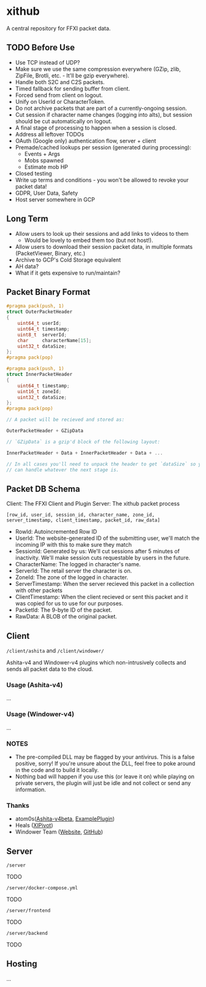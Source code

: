 # xithub

A central repository for FFXI packet data.

## TODO Before Use

- Use TCP instead of UDP?
- Make sure we use the same compression everywhere (GZip, zlib, ZipFile, Brotli, etc. - It'll be gzip everywhere).
- Handle both S2C and C2S packets.
- Timed fallback for sending buffer from client.
- Forced send from client on logout.
- Unify on UserId or CharacterToken.
- Do not archive packets that are part of a currently-ongoing session.
- Cut session if character name changes (logging into alts), but session should be cut automatically on logout.
- A final stage of processing to happen when a session is closed.
- Address all leftover TODOs
- OAuth (Google only) authentication flow, server + client
- Premade/cached lookups per session (generated during processing):
  - Events + Args
  - Mobs spawned
  - Estimate mob HP
- Closed testing
- Write up terms and conditions - you won't be allowed to revoke your packet data!
- GDPR, User Data, Safety
- Host server somewhere in GCP

## Long Term

- Allow users to look up their sessions and add links to videos to them
  - Would be lovely to embed them too (but not host!).
- Allow users to download their session packet data, in multiple formats (PacketViewer, Binary, etc.)
- Archive to GCP's Cold Storage equivalent
- AH data?
- What if it gets expensive to run/maintain?

## Packet Binary Format

```cpp
#pragma pack(push, 1)
struct OuterPacketHeader
{
    uint64_t userId;
    uint64_t timestamp;
    uint8_t  serverId;
    char     characterName[15];
    uint32_t dataSize;
};
#pragma pack(pop)

#pragma pack(push, 1)
struct InnerPacketHeader
{
    uint64_t timestamp;
    uint16_t zoneId;
    uint32_t dataSize;
};
#pragma pack(pop)

// A packet will be recieved and stored as:

OuterPacketHeader + GZipData

// `GZipData` is a gzip'd block of the following layout:

InnerPacketHeader + Data + InnerPacketHeader + Data + ...

// In all cases you'll need to unpack the header to get `dataSize` so you
// can handle whatever the next stage is.
```

## Packet DB Schema

Client: The FFXI Client and Plugin
Server: The xithub packet process

```
[row_id, user_id, session_id, character_name, zone_id, server_timestamp, client_timestamp, packet_id, raw_data]
```

- RowId: Autoincremented Row ID
- UserId: The website-generated ID of the submitting user, we'll match the incoming IP with this to make sure they match
- SessionId: Generated by us: We'll cut sessions after 5 minutes of inactivity. We'll make session cuts requestable by users in the future.
- CharacterName: The logged in character's name.
- ServerId: The retail server the character is on.
- ZoneId: The zone of the logged in character.
- ServerTimestamp: When the server recieved this packet in a collection with other packets
- ClientTimestamp: When the client recieved or sent this packet and it was copied for us to use for our purposes.
- PacketId: The 9-byte ID of the packet.
- RawData: A BLOB of the original packet.

## Client

`/client/ashita` and `/client/windower/`

Ashita-v4 and Windower-v4 plugins which non-intrusively collects and sends all packet data to the cloud.

### Usage (Ashita-v4)

...

### Usage (Windower-v4)

...

### NOTES

- The pre-compiled DLL may be flagged by your antivirus. This is a false positive, sorry! If you're unsure about the DLL, feel free to poke around in the code and to build it locally.
- Nothing bad will happen if you use this (or leave it on) while playing on private servers, the plugin will just be idle and not collect or send any information.

### Thanks

- atom0s([Ashita-v4beta](https://github.com/AshitaXI/Ashita-v4beta), [ExamplePlugin](https://github.com/AshitaXI/ExamplePlugin))
- Heals ([XIPivot](https://github.com/Shirk/XIPivot))
- Windower Team ([Website](https://www.windower.net/), [GitHub](https://github.com/Windower))

## Server

`/server`

TODO

`/server/docker-compose.yml`

TODO

`/server/frontend`

TODO

`/server/backend`

TODO

## Hosting

...
